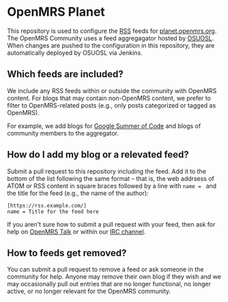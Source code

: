 OpenMRS Planet
==============

This repository is used to configure the [RSS](https://en.wikipedia.org/wiki/RSS) feeds for
[planet.openmrs.org](http://planet.openmrs.org/). The OpenMRS Community uses a feed aggregagator
hosted by [OSUOSL](https://osuosl.org/). When changes are pushed to the configuration in this
repository, they are automatically deployed by OSUOSL via Jenkins.

## Which feeds are included?

We include any RSS feeds within or outside the community with OpenMRS content. For blogs that may contain
non-OpenMRS content, we prefer to filter to OpenMRS-related posts (e.g., only posts categorized or tagged
as OpenMRS).

For example, we add blogs for [Google Summer of Code](https://summerofcode.withgoogle.com/) and blogs of
community members to the aggregator.

## How do I add my blog or a relevated feed?

Submit a pull request to this repository including the feed. Add it to the bottom of the list following
the same format – that is, the web addrsess of ATOM or RSS content in square braces followed by a line
with `name = ` and the title for the feed (e.g., the name of the author):

```
[https://rss.example.com/]
name = Title for the feed here
```

If you aren't sure how to submit a pull request with your feed, then ask for help on
[OpenMRS Talk](https://talk.openmrs.org) or within our [IRC channel](https://om.rs/irc).

## How to feeds get removed?

You can submit a pull request to remove a feed or ask someone in the community for help. Anyone may
remove their own blog if they wish and we may occasionally pull out entries that are no longer functional,
no longer active, or no longer relevant for the OpenMRS community.
